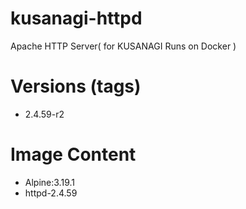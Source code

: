 # kusanagi-httpd

Apache HTTP Server( for KUSANAGI Runs on Docker )

# Versions (tags)

- 2.4.59-r2

# Image Content

- Alpine:3.19.1
- httpd-2.4.59

